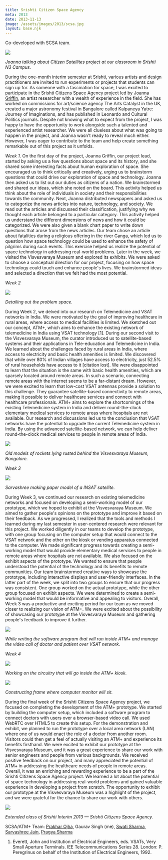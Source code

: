 ```yaml
---
title: Srishti Citizen Space Agency
meta: 2013
date: 2013-11-13
image: /assets/images/2013/scsa.jpg
layout: base.njk
--- 
```


Co-developed with SCSA team.

<img src="/assets/images/2013/joanna.jpg"/>

_Joanna talking about Citizen Satellites project at our classroom in Srishti N3 Campus._

During the one-month interim semester at Srishti, various artists and design practitioners are invited to run experiments or projects that students can sign up for. As someone with a fascination for space, I was excited to participate in the Srishti Citizens Space Agency project led by [Joanna Griffin](https://www.plymouth.ac.uk/staff/joanna-griffin), an artist researcher with a wealth of experience in the field. She has worked on commissions for art/science agency The Arts Catalyst in the UK, created a major astronomy festival in Bangalore called Kalpaneya Yatre: Journey of Imaginations, and has published in Leonardo and Cultural Politics journals. Despite not knowing what to expect from the project, I was happy to have the opportunity to work alongside such a talented and experienced artist researcher. We were all clueless about what was going to happen in the project, and Joanna wasn't ready to reveal much either. However, I was eager to contribute to the team and help create something remarkable out of this project as it unfolds.

_Week 1_. On the first day of the project, Joanna Griffin, our project lead, started by asking us a few questions about space and its history, and she shared some interesting facts about human exploration of space. She encouraged us to think critically and creatively, urging us to brainstorm questions that could drive our exploration of space and technology. Joanna then asked us to list out our duties as citizens of a nation. We brainstormed and shared our ideas, which she noted on the board. This activity helped us think about the role of individuals in society and their responsibilities towards the community. Next, Joanna distributed newspapers and asked us to categorize the news articles into nature, technology, and society. We read out the articles and discussed their classification, justifying why we thought each article belonged to a particular category. This activity helped us understand the different dimensions of news and how it could be categorized. We were also given a blank chart paper to write down questions that arose from the news articles. Our team chose an article about fatalities during a religious offering in the river Ganga, which led us to question how space technology could be used to enhance the safety of pilgrims during such events. This exercise helped us realize the potential of space technology in addressing real-world problems. Later in the week, we visited the Visvesvaraya Museum and explored its exhibits. We were asked to choose a conceptual direction for our project, focusing on how space technology could touch and enhance people's lives. We brainstormed ideas and selected a direction that we felt had the most potential.

_Week 2_

<img src="/assets/images/2013/problem-space.jpg"/>

_Detailing out the problem space._

During Week 2, we delved into our research on Telemedicine and VSAT networks in India. We were motivated by the goal of improving healthcare in rural areas, where access to medical facilities is limited. We sketched out our concept, ATM+, which aims to enhance the existing network of telemedicine in India using VSAT technology [1]. During our second visit to the Visvesvaraya Museum, the curator introduced us to satellite-based systems and their applications in Tele-education and Telemedicine in India. We learned about the challenges faced by rural areas in India, where access to electricity and basic health amenities is limited. We discovered that while over 80% of Indian villages have access to electricity, just 52.5% of rural households have access to it \[citation lost\]. We were disappointed to learn that the situation is the same with basic health amenities, which are sparsely located around remote areas. In such a scenario, connecting remote areas with the internet seems to be a far-distant dream. However, we were excited to learn that low-cost VSAT antennas provide a solution to this challenge. They guarantee satellite-based connectivity to remote areas, making it possible to deliver healthcare services and connect with healthcare professionals. ATM+ aims to explore the shortcomings of the existing Telemedicine system in India and deliver round-the-clock elementary medical services to remote areas where hospitals are not available. Our research and discussions led us to the conclusion that VSAT networks have the potential to upgrade the current Telemedicine system in India. By using the advanced satellite-based network, we can help deliver round-the-clock medical services to people in remote areas of India.

<img src="/assets/images/2013/vitm.jpg"/>

_Old models of rockets lying rusted behind the Visvesvaraya Museum, Bangalore._

_Week 3_

<img src="/assets/images/2013/paper-model.jpg"/>

_Sarvashree making paper model of a INSAT satellite._

During Week 3, we continued our research on existing telemedicine networks and focused on developing a semi-working model of our prototype, which we hoped to exhibit at the Visvesvaraya Museum. We aimed to gather people's opinions on the prototype and improve it based on their feedback. As we progressed, I realized that the tools and methods I learned during my last semester in user-centered research were relevant for this project. We worked diligently in our teams to develop the prototype, with one group focusing on the computer setup that would connect to the VSAT network and the other on the kiosk or vending apparatus connected to the computer. We made significant progress towards creating a semi-working model that would provide elementary medical services to people in remote areas where hospitals are not available. We also focused on the exhibit aspects of the prototype. We wanted to ensure that people understood the potential of the technology and its benefits to remote communities. Our team brainstormed creative ways to showcase the prototype, including interactive displays and user-friendly interfaces. In the latter part of the week, we split into two groups to ensure that our progress was consistent. One group worked on the actual prototype, while the other group focused on exhibit aspects. We were determined to create a semi-working model that would be informative and appealing to visitors. Overall, Week 3 was a productive and exciting period for our team as we moved closer to realizing our vision of ATM+. We were excited about the possibility of showcasing our prototype at the Visvesvaraya Museum and gathering people's feedback to improve it further.

<img src="/assets/images/2013/wip.jpg"/>

_While writing the software program that will run inside ATM+ and manage the video call of doctor and patient over VSAT network._

_Week 4_

<img src="/assets/images/2013/wip2.jpg"/>

_Working on the circuitry that will go inside the ATM+ kiosk._

<img src="/assets/images/2013/wip3.jpg"/>

_Constructing frame where computer monitor will sit._

During the final week of the Srishti Citizens Space Agency project, we focused on completing the development of the ATM+ prototype. We started by building the computer setup, which included a software program to connect doctors with users over a browser-based video call. We used WebRTC over HTML5 to create this setup. For the demonstration and exhibit, we planned to run the prototype over a local area network (LAN) where one of us would enact the role of a doctor from another room. Visitors could then get a feel of actually visiting an ATM+ and experience its benefits firsthand. We were excited to exhibit our prototype at the Visvesvaraya Museum, and it was a great experience to share our work with senior engineers and people from various backgrounds. We received positive feedback on our project, and many appreciated the potential of ATM+ in addressing the healthcare needs of people in remote areas. Overall, it was an enriching and rewarding experience to be a part of the Srishti Citizens Space Agency project. We learned a lot about the potential of space technology in addressing real-world problems and gained valuable experience in developing a project from scratch. The opportunity to exhibit our prototype at the Visvesvaraya Museum was a highlight of the project, and we were grateful for the chance to share our work with others.

<img src="/assets/images/2013/scsa.jpg"/>

_Extended class of Srishti Interim 2013 — Srishti Citizens Space Agency._

SCSA/ATM+ Team: [Prakhar Ojha](https://in.linkedin.com/in/prakhar-ojha-597957211), Gaurav Singh (me), [Swati Sharma](https://in.linkedin.com/in/arcturus23), [Sarvashree Jain](https://in.linkedin.com/in/sarvashree-jain-172115b9), [Pragya Sharma](https://www.linkedin.com/in/pragya-sharma-066a8b4b)

1. Everett, John and Institution of Electrical Engineers, eds. VSATs, Very Small Aperture Terminals. IEE Telecommunications Series 28. London: P. Peregrinus on behalf of the Institution of Electrical Engineers, 1992.